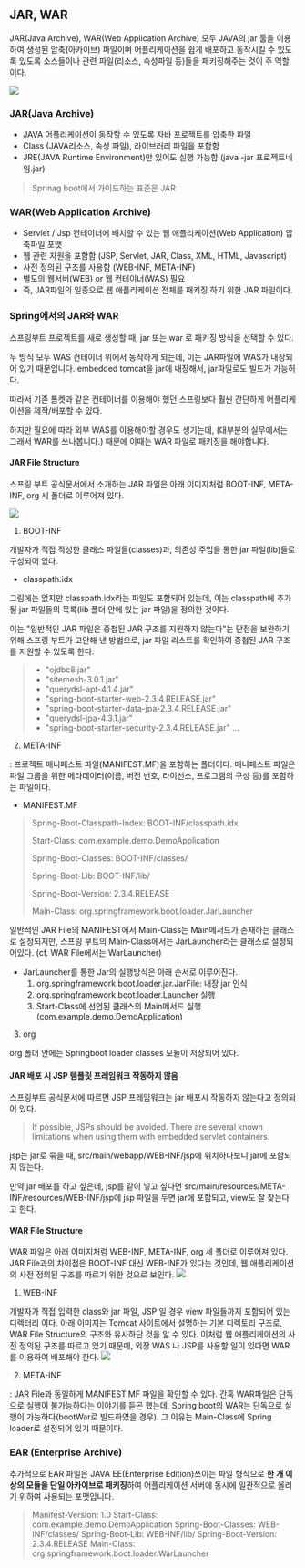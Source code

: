 ## JAR, WAR

JAR(Java Archive), WAR(Web Application Archive) 모두 JAVA의 jar 툴을 이용하여 생성된 압축(아카이브) 파일이며 어플리케이션을 쉽게 배포하고 동작시킬 수 있도록 있도록 소스들이나 관련 파일(리소스, 속성파일 등)들을 패키징해주는 것이 주 역할이다.

![](img/jarwar.png)

### JAR(Java Archive)

- JAVA 어플리케이션이 동작할 수 있도록 자바 프로젝트를 압축한 파일
- Class (JAVA리소스, 속성 파일), 라이브러리 파일을 포함함
- JRE(JAVA Runtime Environment)만 있어도 실행 가능함 (java -jar 프로젝트네임.jar)

> Sprinag boot에서 가이드하는 표준은 JAR

### WAR(Web Application Archive)

- Servlet / Jsp 컨테이너에 배치할 수 있는 웹 애플리케이션(Web Application) 압축파일 포맷
- 웹 관련 자원을 포함함 (JSP, Servlet, JAR, Class, XML, HTML, Javascript)
- 사전 정의된 구조를 사용함 (WEB-INF, META-INF)
- 별도의 웹서버(WEB) or 웹 컨테이너(WAS) 필요
- 즉, JAR파일의 일종으로 웹 애플리케이션 전체를 패키징 하기 위한 JAR 파일이다.

### Spring에서의 JAR와 WAR

스프링부트 프로젝트를 새로 생성할 때, jar 또는 war 로 패키징 방식을 선택할 수 있다.

두 방식 모두 WAS 컨테이너 위에서 동작하게 되는데, 이는 JAR파일에 WAS가 내장되어 있기 때문입니다. embedded tomcat을 jar에 내장해서, jar파일로도 빌드가 가능허다.

따라서 기존 톰켓과 같은 컨테이너를 이용해야 했던 스프링보다 훨씬 간단하게 어플리케이션을 제작/배포할 수 있다.

하지만 필요에 따라 외부 WAS를 이용해야할 경우도 생기는데, (대부분의 실무에서는 그래서 WAR를 쓰나봅니다.) 때문에 이때는 WAR 파일로 패키징을 해야합니다.

#### JAR File Structure

스프링 부트 공식문서에서 소개하는 JAR 파일은 아래 이미지처럼 BOOT-INF, META-INF, org 세 폴더로 이루어져 있다.

![](img/spjar.png)

1. BOOT-INF

개발자가 직접 작성한 클래스 파일들(classes)과, 의존성 주입을 통한 jar 파일(lib)들로 구성되어 있다.

- classpath.idx

그림에는 없지만 classpath.idx라는 파일도 포함되어 있는데, 이는 classpath에 추가될 jar 파일들의 목록(lib 폴더 안에 있는 jar 파일)을 정의한 것이다.

이는 "일반적인 JAR 파일은 중첩된 JAR 구조를 지원하지 않는다"는 단점을 보완하기 위해 스프링 부트가 고안해 낸 방법으로, jar 파일 리스트를 확인하여 중첩된 JAR 구조를 지원할 수 있도록 한다.

> - "ojdbc8.jar"
> - "sitemesh-3.0.1.jar"
> - "querydsl-apt-4.1.4.jar"
> - "spring-boot-starter-web-2.3.4.RELEASE.jar"
> - "spring-boot-starter-data-jpa-2.3.4.RELEASE.jar"
> - "querydsl-jpa-4.3.1.jar"
> - "spring-boot-starter-security-2.3.4.RELEASE.jar"
>   ...

2. META-INF

: 프로젝트 매니페스트 파일(MANIFEST.MF)을 포함하는 폴더이다. 매니페스트 파일은 파일 그룹을 위한 메타데이터(이름, 버전 번호, 라이선스, 프로그램의 구성 등)를 포함하는 파일이다.

- MANIFEST.MF

> Spring-Boot-Classpath-Index: BOOT-INF/classpath.idx
>
> Start-Class: com.example.demo.DemoApplication
>
> Spring-Boot-Classes: BOOT-INF/classes/
>
> Spring-Boot-Lib: BOOT-INF/lib/
>
> Spring-Boot-Version: 2.3.4.RELEASE
>
> Main-Class: org.springframework.boot.loader.JarLauncher

일반적인 JAR File의 MANIFEST에서 Main-Class는 Main메서드가 존재하는 클래스로 설정되지만, 스프링 부트의 Main-Class에서는 JarLauncher라는 클래스로 설정되어있다. (cf. WAR File에서는 WarLauncher)

- JarLauncher를 통한 Jar의 실행방식은 아래 순서로 이루어진다.
  1. org.springframework.boot.loader.jar.JarFile: 내장 jar 인식
  2. org.springframework.boot.loader.Launcher 실행
  3. Start-Class에 선언된 클래스의 Main메서드 실행 (com.example.demo.DemoApplication)

3. org

org 폴더 안에는 Springboot loader classes 모듈이 저장되어 있다.

#### JAR 배포 시 JSP 템플릿 프레임워크 작동하지 않음

스프링부트 공식문서에 따르면 JSP 프레임워크는 jar 배포시 작동하지 않는다고 정의되어 있다.

> If possible, JSPs should be avoided. There are several known limitations when using them with embedded servlet containers.

jsp는 jar로 묶을 때, src/main/webapp/WEB-INF/jsp에 위치하다보니 jar에 포함되지 않는다.

만약 jar 배포를 하고 싶은데, jsp를 같이 넣고 싶다면 src/main/resources/META-INF/resources/WEB-INF/jsp에 jsp 파일을 두면 jar에 포함되고, view도 잘 찾는다고 한다.

#### WAR File Structure

WAR 파일은 아래 이미지처럼 WEB-INF, META-INF, org 세 폴더로 이루어져 있다. JAR File과의 차이점은 BOOT-INF 대신 WEB-INF가 있다는 것인데, 웹 애플리케이션의 사전 정의된 구조를 따르기 위한 것으로 보인다.
![](img/spwar.png)

1. WEB-INF

개발자가 직접 입력한 class와 jar 파일, JSP 일 경우 view 파일들까지 포함되어 있는 디렉터리 이다. 아래 이미지는 Tomcat 사이트에서 설명하는 기본 디렉토리 구조로, WAR File Structure의 구조와 유사하단 것을 알 수 있다. 이처럼 웹 애플리케이션의 사전 정의된 구조를 따르고 있기 때문에, 외장 WAS 나 JSP를 사용할 일이 있다면 WAR를 이용하여 배포해야 한다.
![](img/tomcatwar.png)

2. META-INF

: JAR File과 동일하게 MANIFEST.MF 파일을 확인할 수 있다. 간혹 WAR파일은 단독으로 실행이 불가능하다는 이야기를 듣곤 했는데, Spring boot의 WAR는 단독으로 실행이 가능하다(bootWar로 빌드하였을 경우). 그 이유는 Main-Class에 Spring loader로 설정되어 있기 때문이다.

### EAR (Enterprise Archive)

추가적으로 EAR 파일은 JAVA EE(Enterprise Edition)쓰이는 파일 형식으로 **한 개 이상의 모듈을 단일 아카이브로 패키징**하여 어플리케이션 서버에 동시에 일관적으로 올리기 위하여 사용되는 포맷입니다.

> Manifest-Version: 1.0
> Start-Class: com.example.demo.DemoApplication
> Spring-Boot-Classes: WEB-INF/classes/
> Spring-Boot-Lib: WEB-INF/lib/
> Spring-Boot-Version: 2.3.4.RELEASE
> Main-Class: org.springframework.boot.loader.WarLauncher
